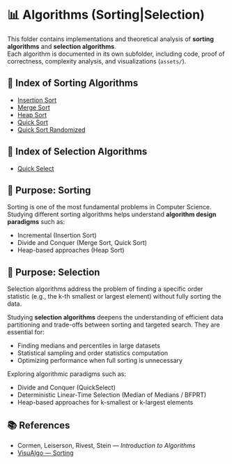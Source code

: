 # 📊 Algorithms (Sorting|Selection)

This folder contains implementations and theoretical analysis of **sorting algorithms** and **selection algorithms**.  
Each algorithm is documented in its own subfolder, including code, proof of correctness, complexity analysis, and visualizations (`assets/`).

## 📂 Index of Sorting Algorithms

- [Insertion Sort](./sorting/insertion_sort/README.md)  
- [Merge Sort](./sorting/merge_sort/README.md)  
- [Heap Sort](./sorting/heap_sort/README.md)  
- [Quick Sort](./sorting/quick_sort/README.md)  
- [Quick Sort Randomized](./sorting/quick_sort/randomized//README.md)  

## 📂 Index of Selection Algorithms
- [Quick Select](./selection/quick_select/README.md)  


## 🎯 Purpose: Sorting 
Sorting is one of the most fundamental problems in Computer Science.  
Studying different sorting algorithms helps understand **algorithm design paradigms** such as:
- Incremental (Insertion Sort)  
- Divide and Conquer (Merge Sort, Quick Sort)  
- Heap-based approaches (Heap Sort)  

## 🎯 Purpose: Selection
Selection algorithms address the problem of finding a specific order statistic (e.g., the k-th smallest or largest element) without fully sorting the data.

Studying **selection algorithms** deepens the understanding of efficient data partitioning and trade-offs between sorting and targeted search.
They are essential for:
- Finding medians and percentiles in large datasets
- Statistical sampling and order statistics computation
- Optimizing performance when full sorting is unnecessary

Exploring algorithmic paradigms such as:
- Divide and Conquer (QuickSelect)
- Deterministic Linear-Time Selection (Median of Medians / BFPRT)
- Heap-based approaches for k-smallest or k-largest elements

## 📚 References
- Cormen, Leiserson, Rivest, Stein — *Introduction to Algorithms*  
- [VisuAlgo — Sorting](https://visualgo.net/en/sorting)
